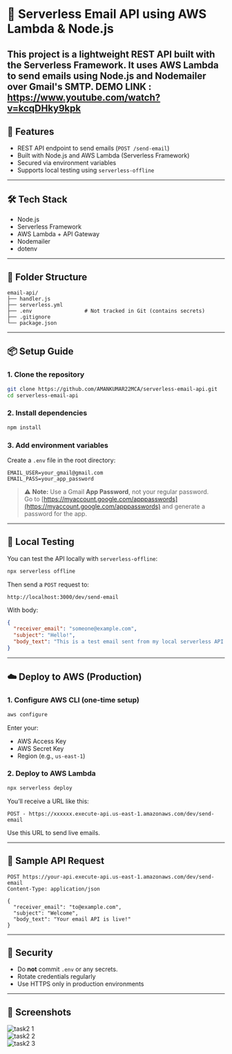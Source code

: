 # 📧 Serverless Email API using AWS Lambda & Node.js

This project is a lightweight REST API built with the Serverless Framework. It uses AWS Lambda to send emails using Node.js and Nodemailer over Gmail's SMTP.
DEMO LINK : https://www.youtube.com/watch?v=kcqDHky9kpk
---

## 🚀 Features

- REST API endpoint to send emails (`POST /send-email`)
- Built with Node.js and AWS Lambda (Serverless Framework)
- Secured via environment variables
- Supports local testing using `serverless-offline`

---

## 🛠️ Tech Stack

- Node.js
- Serverless Framework
- AWS Lambda + API Gateway
- Nodemailer
- dotenv

---

## 📁 Folder Structure

```
email-api/
├── handler.js
├── serverless.yml
├── .env                 # Not tracked in Git (contains secrets)
├── .gitignore
└── package.json
```

---

## 📦 Setup Guide

### 1. Clone the repository

```bash
git clone https://github.com/AMANKUMAR22MCA/serverless-email-api.git
cd serverless-email-api
```

### 2. Install dependencies

```bash
npm install
```

### 3. Add environment variables

Create a `.env` file in the root directory:

```env
EMAIL_USER=your_gmail@gmail.com
EMAIL_PASS=your_app_password
```

> ⚠️ **Note:** Use a Gmail **App Password**, not your regular password.  
> Go to [https://myaccount.google.com/apppasswords](https://myaccount.google.com/apppasswords) and generate a password for the app.

---

## 🧪 Local Testing

You can test the API locally with `serverless-offline`:

```bash
npx serverless offline
```

Then send a `POST` request to:

```
http://localhost:3000/dev/send-email
```

With body:
```json
{
  "receiver_email": "someone@example.com",
  "subject": "Hello!",
  "body_text": "This is a test email sent from my local serverless API."
}
```

---

## ☁️ Deploy to AWS (Production)

### 1. Configure AWS CLI (one-time setup)

```bash
aws configure
```

Enter your:
- AWS Access Key
- AWS Secret Key
- Region (e.g., `us-east-1`)

### 2. Deploy to AWS Lambda

```bash
npx serverless deploy
```

You’ll receive a URL like this:

```
POST - https://xxxxxx.execute-api.us-east-1.amazonaws.com/dev/send-email
```

Use this URL to send live emails.

---

## 🧾 Sample API Request

```http
POST https://your-api.execute-api.us-east-1.amazonaws.com/dev/send-email
Content-Type: application/json

{
  "receiver_email": "to@example.com",
  "subject": "Welcome",
  "body_text": "Your email API is live!"
}
```

---

## 🔐 Security

- Do **not** commit `.env` or any secrets.
- Rotate credentials regularly
- Use HTTPS only in production environments

---


## 🧾 Screenshots 

![task2 1](https://github.com/user-attachments/assets/6a2ba67f-290d-4727-8f54-3dcdd12a0e22)
<br>
![task2 2](https://github.com/user-attachments/assets/0b74c450-d2bd-4be5-bf9c-96778534f887)
<br>
![task2 3](https://github.com/user-attachments/assets/4dc60a4e-451f-4eeb-917b-317d5facb307)

